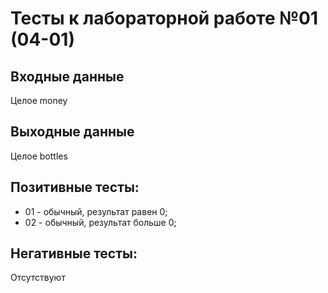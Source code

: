 # Тесты к лабораторной работе №01 (04-01)

## Входные данные
Целое money

## Выходные данные
Целое bottles

## Позитивные тесты:
- 01 - обычный, результат равен 0;
- 02 - обычный, результат больше 0;

## Негативные тесты:
Отсутствуют
